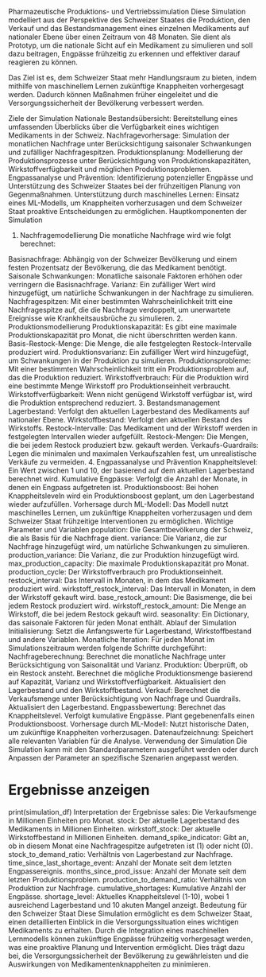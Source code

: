 Pharmazeutische Produktions- und Vertriebssimulation
Diese Simulation modelliert aus der Perspektive des Schweizer Staates die Produktion, den Verkauf und das Bestandsmanagement eines einzelnen Medikaments auf nationaler Ebene über einen Zeitraum von 48 Monaten. Sie dient als Prototyp, um die nationale Sicht auf ein Medikament zu simulieren und soll dazu beitragen, Engpässe frühzeitig zu erkennen und effektiver darauf reagieren zu können.

Das Ziel ist es, dem Schweizer Staat mehr Handlungsraum zu bieten, indem mithilfe von maschinellem Lernen zukünftige Knappheiten vorhergesagt werden. Dadurch können Maßnahmen früher eingeleitet und die Versorgungssicherheit der Bevölkerung verbessert werden.

Ziele der Simulation
Nationale Bestandsübersicht: Bereitstellung eines umfassenden Überblicks über die Verfügbarkeit eines wichtigen Medikaments in der Schweiz.
Nachfragevorhersage: Simulation der monatlichen Nachfrage unter Berücksichtigung saisonaler Schwankungen und zufälliger Nachfragespitzen.
Produktionsplanung: Modellierung der Produktionsprozesse unter Berücksichtigung von Produktionskapazitäten, Wirkstoffverfügbarkeit und möglichen Produktionsproblemen.
Engpassanalyse und Prävention: Identifizierung potenzieller Engpässe und Unterstützung des Schweizer Staates bei der frühzeitigen Planung von Gegenmaßnahmen.
Unterstützung durch maschinelles Lernen: Einsatz eines ML-Modells, um Knappheiten vorherzusagen und dem Schweizer Staat proaktive Entscheidungen zu ermöglichen.
Hauptkomponenten der Simulation
1. Nachfragemodellierung
Die monatliche Nachfrage wird wie folgt berechnet:

Basisnachfrage: Abhängig von der Schweizer Bevölkerung und einem festen Prozentsatz der Bevölkerung, die das Medikament benötigt.
Saisonale Schwankungen: Monatliche saisonale Faktoren erhöhen oder verringern die Basisnachfrage.
Varianz: Ein zufälliger Wert wird hinzugefügt, um natürliche Schwankungen in der Nachfrage zu simulieren.
Nachfragespitzen: Mit einer bestimmten Wahrscheinlichkeit tritt eine Nachfragespitze auf, die die Nachfrage verdoppelt, um unerwartete Ereignisse wie Krankheitsausbrüche zu simulieren.
2. Produktionsmodellierung
Produktionskapazität: Es gibt eine maximale Produktionskapazität pro Monat, die nicht überschritten werden kann.
Basis-Restock-Menge: Die Menge, die alle festgelegten Restock-Intervalle produziert wird.
Produktionsvarianz: Ein zufälliger Wert wird hinzugefügt, um Schwankungen in der Produktion zu simulieren.
Produktionsprobleme: Mit einer bestimmten Wahrscheinlichkeit tritt ein Produktionsproblem auf, das die Produktion reduziert.
Wirkstoffverbrauch: Für die Produktion wird eine bestimmte Menge Wirkstoff pro Produktionseinheit verbraucht.
Wirkstoffverfügbarkeit: Wenn nicht genügend Wirkstoff verfügbar ist, wird die Produktion entsprechend reduziert.
3. Bestandsmanagement
Lagerbestand: Verfolgt den aktuellen Lagerbestand des Medikaments auf nationaler Ebene.
Wirkstoffbestand: Verfolgt den aktuellen Bestand des Wirkstoffs.
Restock-Intervalle: Das Medikament und der Wirkstoff werden in festgelegten Intervallen wieder aufgefüllt.
Restock-Mengen: Die Mengen, die bei jedem Restock produziert bzw. gekauft werden.
Verkaufs-Guardrails: Legen die minimalen und maximalen Verkaufszahlen fest, um unrealistische Verkäufe zu vermeiden.
4. Engpassanalyse und Prävention
Knappheitslevel: Ein Wert zwischen 1 und 10, der basierend auf dem aktuellen Lagerbestand berechnet wird.
Kumulative Engpässe: Verfolgt die Anzahl der Monate, in denen ein Engpass aufgetreten ist.
Produktionsboost: Bei hohen Knappheitsleveln wird ein Produktionsboost geplant, um den Lagerbestand wieder aufzufüllen.
Vorhersage durch ML-Modell: Das Modell nutzt maschinelles Lernen, um zukünftige Knappheiten vorherzusagen und dem Schweizer Staat frühzeitige Interventionen zu ermöglichen.
Wichtige Parameter und Variablen
population: Die Gesamtbevölkerung der Schweiz, die als Basis für die Nachfrage dient.
variance: Die Varianz, die zur Nachfrage hinzugefügt wird, um natürliche Schwankungen zu simulieren.
production_variance: Die Varianz, die zur Produktion hinzugefügt wird.
max_production_capacity: Die maximale Produktionskapazität pro Monat.
production_cycle: Der Wirkstoffverbrauch pro Produktionseinheit.
restock_interval: Das Intervall in Monaten, in dem das Medikament produziert wird.
wirkstoff_restock_interval: Das Intervall in Monaten, in dem der Wirkstoff gekauft wird.
base_restock_amount: Die Basismenge, die bei jedem Restock produziert wird.
wirkstoff_restock_amount: Die Menge an Wirkstoff, die bei jedem Restock gekauft wird.
seasonality: Ein Dictionary, das saisonale Faktoren für jeden Monat enthält.
Ablauf der Simulation
Initialisierung: Setzt die Anfangswerte für Lagerbestand, Wirkstoffbestand und andere Variablen.
Monatliche Iteration: Für jeden Monat im Simulationszeitraum werden folgende Schritte durchgeführt:
Nachfrageberechnung: Berechnet die monatliche Nachfrage unter Berücksichtigung von Saisonalität und Varianz.
Produktion:
Überprüft, ob ein Restock ansteht.
Berechnet die mögliche Produktionsmenge basierend auf Kapazität, Varianz und Wirkstoffverfügbarkeit.
Aktualisiert den Lagerbestand und den Wirkstoffbestand.
Verkauf:
Berechnet die Verkaufsmenge unter Berücksichtigung von Nachfrage und Guardrails.
Aktualisiert den Lagerbestand.
Engpassbewertung:
Berechnet das Knappheitslevel.
Verfolgt kumulative Engpässe.
Plant gegebenenfalls einen Produktionsboost.
Vorhersage durch ML-Modell: Nutzt historische Daten, um zukünftige Knappheiten vorherzusagen.
Datenaufzeichnung: Speichert alle relevanten Variablen für die Analyse.
Verwendung der Simulation
Die Simulation kann mit den Standardparametern ausgeführt werden oder durch Anpassen der Parameter an spezifische Szenarien angepasst werden.


# Ergebnisse anzeigen
print(simulation_df)
Interpretation der Ergebnisse
sales: Die Verkaufsmenge in Millionen Einheiten pro Monat.
stock: Der aktuelle Lagerbestand des Medikaments in Millionen Einheiten.
wirkstoff_stock: Der aktuelle Wirkstoffbestand in Millionen Einheiten.
demand_spike_indicator: Gibt an, ob in diesem Monat eine Nachfragespitze aufgetreten ist (1) oder nicht (0).
stock_to_demand_ratio: Verhältnis von Lagerbestand zur Nachfrage.
time_since_last_shortage_event: Anzahl der Monate seit dem letzten Engpassereignis.
months_since_prod_issue: Anzahl der Monate seit dem letzten Produktionsproblem.
production_to_demand_ratio: Verhältnis von Produktion zur Nachfrage.
cumulative_shortages: Kumulative Anzahl der Engpässe.
shortage_level: Aktuelles Knappheitslevel (1-10), wobei 1 ausreichend Lagerbestand und 10 akuten Mangel anzeigt.
Bedeutung für den Schweizer Staat
Diese Simulation ermöglicht es dem Schweizer Staat, einen detaillierten Einblick in die Versorgungssituation eines wichtigen Medikaments zu erhalten. Durch die Integration eines maschinellen Lernmodells können zukünftige Engpässe frühzeitig vorhergesagt werden, was eine proaktive Planung und Intervention ermöglicht. Dies trägt dazu bei, die Versorgungssicherheit der Bevölkerung zu gewährleisten und die Auswirkungen von Medikamentenknappheiten zu minimieren.
